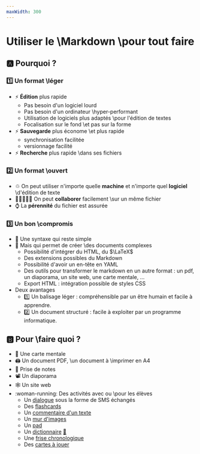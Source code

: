 ```yaml
---
maxWidth: 300
---
```


# Utiliser le \\Markdown \\pour tout faire

## :a: Pourquoi ? <!-- fold -->

### :one: Un format \\léger
* :zap: **Édition** plus rapide <!-- fold -->
  * Pas besoin d'un logiciel lourd
  * Pas besoin d'un ordinateur \\hyper-performant 
  * Utilisation de logiciels plus adaptés \\pour l'édition de textes
  * Focalisation sur le fond \\et pas sur la forme
* :zap: **Sauvegarde** plus économe \\et plus rapide <!-- fold -->
  * synchronisation facilitée
  * versionnage facilité
* :zap: **Recherche** plus rapide \\dans ses fichiers

### :two: Un format \\ouvert <!-- fold -->

* ♲ On peut utiliser n'importe quelle **machine** et n'importe quel **logiciel** \\d'édition de texte
* 🧑🏿‍🤝‍🧑🏽 On peut **collaborer** facilement \\sur un même fichier
* :watch: La **pérennité** du fichier est assurée

### :three: Un bon \\compromis <!-- fold -->

* :seedling: Une syntaxe qui reste simple
* :jigsaw: Mais qui permet de créer \\des documents complexes <!-- fold -->
	*  Possibilité d'intégrer du HTML, du $\LaTeX$
	* Des extensions possibles du Markdown
	* Possibilité d'avoir un en-tête en YAML
	* Des outils pour transformer le markdown en un autre format : <span data-marpit-fragment="1">un pdf</span><span data-marpit-fragment="2">, un diaporama</span><span data-marpit-fragment="3">, un site web</span><span data-marpit-fragment="4">, une carte mentale, …</span>
	* Export HTML : intégration possible de styles CSS
* Deux avantages
	* :one: Un balisage léger : compréhensible par un être humain et facile à apprendre.
	* :two: Un document structuré : facile à exploiter par un programme informatique.

## :b: Pour \\faire quoi ? <!-- fold -->

- :brain: Une carte mentale
- :printer: Un document PDF, \\un document à \\imprimer en A4
- :memo: Prise de notes
- :film_projector: Un diaporama
- :spider_web: Un site web
- :woman-running: Des activités avec ou \\pour les élèves <!-- fold -->
	* Un [dialogue](https://codimd.apps.education.fr/KsjwIfUJT8S8X0gs3lsMIA?both) sous la forme de SMS échangés
	* Des [flashcards](https://codimd.apps.education.fr/aHGYCpIiRtmiP7ewkoWOYQ?both) 
	* Un [commentaire d'un texte](https://codimd.apps.education.fr/a8oECv4nSeu6LMsGUfxqVQ?both)
	* Un [mur d'images](https://codimd.apps.education.fr/rceCV-QSTIC-f1RJ7pHxIA?both)
	* Un [pad](https://codimd.apps.education.fr/lClEnAoTSMenFPVDtmc92g?both)
	* Un [dictionnaire](https://eyssette.github.io/dataview/?url=https://codimd.apps.education.fr/aYv4xF8ZQKCWg75h_UOaDQ) [:link:](https://codimd.apps.education.fr/aYv4xF8ZQKCWg75h_UOaDQ)
	* Une [frise chronologique](https://codimd.apps.education.fr/pWrVyaN7SMubB1k65zeJzA?both)
	* Des [cartes à jouer](https://codimd.apps.education.fr/zuKmY75LR6KmC79V-R5wKg?both)
